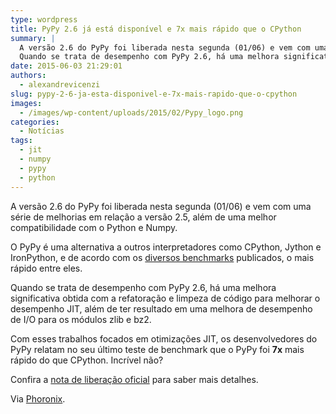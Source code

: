 ```yaml
---
type: wordpress
title: PyPy 2.6 já está disponível e 7x mais rápido que o CPython
summary: |
  A versão 2.6 do PyPy foi liberada nesta segunda (01/06) e vem com uma série de melhorias em relação a versão 2.5, além de uma melhor compatibilidade com o Python e Numpy.
  Quando se trata de desempenho com PyPy 2.6, há uma melhora significativa obtida com a refatoração e limpeza de código para melhorar o desempenho JIT, além de ter resultado em uma melhora de desempenho de I/O para os módulos zlib e bz2.
date: 2015-06-03 21:29:01
authors:
  - alexandrevicenzi
slug: pypy-2-6-ja-esta-disponivel-e-7x-mais-rapido-que-o-cpython
images:
  - /images/wp-content/uploads/2015/02/Pypy_logo.png
categories:
  - Notícias
tags:
  - jit
  - numpy
  - pypy
  - python
---
```


A versão 2.6 do PyPy foi liberada nesta segunda (01/06) e vem com uma série de melhorias em relação a versão 2.5, além de uma melhor compatibilidade com o Python e Numpy.

O PyPy é uma alternativa a outros interpretadores como CPython, Jython e IronPython, e de acordo com os <a href="http://speed.pypy.org/" target="_blank">diversos benchmarks</a> publicados, o mais rápido entre eles.

Quando se trata de desempenho com PyPy 2.6, há uma melhora significativa obtida com a refatoração e limpeza de código para melhorar o desempenho JIT, além de ter resultado em uma melhora de desempenho de I/O para os módulos zlib e bz2.

Com esses trabalhos focados em otimizações JIT, os desenvolvedores do PyPy relatam no seu último teste de benchmark que o PyPy foi <strong>7x</strong> mais rápido do que CPython. Incrível não?

Confira a <a href="http://morepypy.blogspot.com.br/2015/06/pypy-260-release.html" target="_blank">nota de liberação oficial</a> para saber mais detalhes.


Via <a href="http://www.phoronix.com/scan.php?page=news_item&px=PyPy-2.6-Released" target="_blank">Phoronix</a>.
